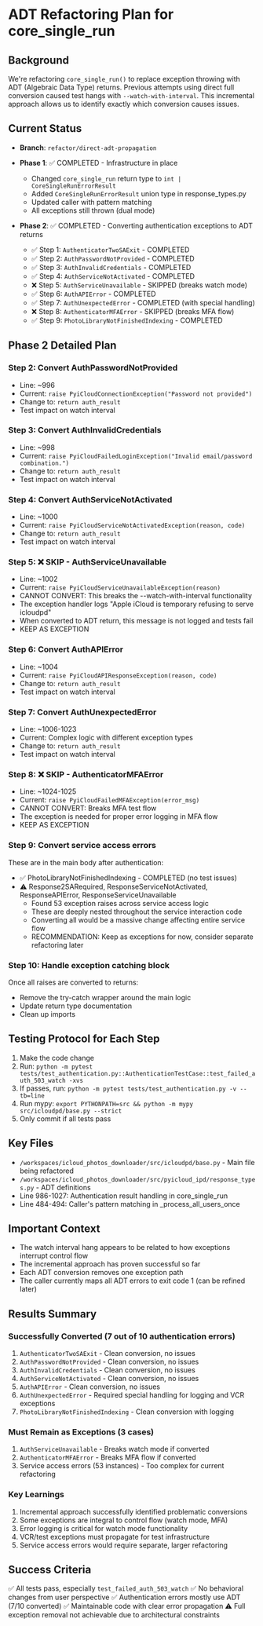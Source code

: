 # ADT Refactoring Plan for core_single_run

## Background
We're refactoring `core_single_run()` to replace exception throwing with ADT (Algebraic Data Type) returns. Previous attempts using direct full conversion caused test hangs with `--watch-with-interval`. This incremental approach allows us to identify exactly which conversion causes issues.

## Current Status
- **Branch**: `refactor/direct-adt-propagation`
- **Phase 1**: ✅ COMPLETED - Infrastructure in place
  - Changed `core_single_run` return type to `int | CoreSingleRunErrorResult`
  - Added `CoreSingleRunErrorResult` union type in response_types.py
  - Updated caller with pattern matching
  - All exceptions still thrown (dual mode)

- **Phase 2**: ✅ COMPLETED - Converting authentication exceptions to ADT returns
  - ✅ Step 1: `AuthenticatorTwoSAExit` - COMPLETED
  - ✅ Step 2: `AuthPasswordNotProvided` - COMPLETED
  - ✅ Step 3: `AuthInvalidCredentials` - COMPLETED
  - ✅ Step 4: `AuthServiceNotActivated` - COMPLETED
  - ❌ Step 5: `AuthServiceUnavailable` - SKIPPED (breaks watch mode)
  - ✅ Step 6: `AuthAPIError` - COMPLETED
  - ✅ Step 7: `AuthUnexpectedError` - COMPLETED (with special handling)
  - ❌ Step 8: `AuthenticatorMFAError` - SKIPPED (breaks MFA flow)
  - ✅ Step 9: `PhotoLibraryNotFinishedIndexing` - COMPLETED

## Phase 2 Detailed Plan

### Step 2: Convert AuthPasswordNotProvided
- Line: ~996
- Current: `raise PyiCloudConnectionException("Password not provided")`
- Change to: `return auth_result`
- Test impact on watch interval

### Step 3: Convert AuthInvalidCredentials
- Line: ~998
- Current: `raise PyiCloudFailedLoginException("Invalid email/password combination.")`
- Change to: `return auth_result`
- Test impact on watch interval

### Step 4: Convert AuthServiceNotActivated
- Line: ~1000
- Current: `raise PyiCloudServiceNotActivatedException(reason, code)`
- Change to: `return auth_result`
- Test impact on watch interval

### Step 5: ❌ SKIP - AuthServiceUnavailable
- Line: ~1002
- Current: `raise PyiCloudServiceUnavailableException(reason)`
- CANNOT CONVERT: This breaks the --watch-with-interval functionality
- The exception handler logs "Apple iCloud is temporary refusing to serve icloudpd"
- When converted to ADT return, this message is not logged and tests fail
- KEEP AS EXCEPTION

### Step 6: Convert AuthAPIError
- Line: ~1004
- Current: `raise PyiCloudAPIResponseException(reason, code)`
- Change to: `return auth_result`
- Test impact on watch interval

### Step 7: Convert AuthUnexpectedError
- Line: ~1006-1023
- Current: Complex logic with different exception types
- Change to: `return auth_result`
- Test impact on watch interval

### Step 8: ❌ SKIP - AuthenticatorMFAError
- Line: ~1024-1025
- Current: `raise PyiCloudFailedMFAException(error_msg)`
- CANNOT CONVERT: Breaks MFA test flow
- The exception is needed for proper error logging in MFA flow
- KEEP AS EXCEPTION

### Step 9: Convert service access errors
These are in the main body after authentication:
- ✅ PhotoLibraryNotFinishedIndexing - COMPLETED (no test issues)
- ⚠️ Response2SARequired, ResponseServiceNotActivated, ResponseAPIError, ResponseServiceUnavailable
  - Found 53 exception raises across service access logic
  - These are deeply nested throughout the service interaction code
  - Converting all would be a massive change affecting entire service flow
  - RECOMMENDATION: Keep as exceptions for now, consider separate refactoring later

### Step 10: Handle exception catching block
Once all raises are converted to returns:
- Remove the try-catch wrapper around the main logic
- Update return type documentation
- Clean up imports

## Testing Protocol for Each Step
1. Make the code change
2. Run: `python -m pytest tests/test_authentication.py::AuthenticationTestCase::test_failed_auth_503_watch -xvs`
3. If passes, run: `python -m pytest tests/test_authentication.py -v --tb=line`
4. Run mypy: `export PYTHONPATH=src && python -m mypy src/icloudpd/base.py --strict`
5. Only commit if all tests pass

## Key Files
- `/workspaces/icloud_photos_downloader/src/icloudpd/base.py` - Main file being refactored
- `/workspaces/icloud_photos_downloader/src/pyicloud_ipd/response_types.py` - ADT definitions
- Line 986-1027: Authentication result handling in core_single_run
- Line 484-494: Caller's pattern matching in _process_all_users_once

## Important Context
- The watch interval hang appears to be related to how exceptions interrupt control flow
- The incremental approach has proven successful so far
- Each ADT conversion removes one exception path
- The caller currently maps all ADT errors to exit code 1 (can be refined later)

## Results Summary
### Successfully Converted (7 out of 10 authentication errors)
1. `AuthenticatorTwoSAExit` - Clean conversion, no issues
2. `AuthPasswordNotProvided` - Clean conversion, no issues
3. `AuthInvalidCredentials` - Clean conversion, no issues
4. `AuthServiceNotActivated` - Clean conversion, no issues
5. `AuthAPIError` - Clean conversion, no issues
6. `AuthUnexpectedError` - Required special handling for logging and VCR exceptions
7. `PhotoLibraryNotFinishedIndexing` - Clean conversion with logging

### Must Remain as Exceptions (3 cases)
1. `AuthServiceUnavailable` - Breaks watch mode if converted
2. `AuthenticatorMFAError` - Breaks MFA flow if converted
3. Service access errors (53 instances) - Too complex for current refactoring

### Key Learnings
1. Incremental approach successfully identified problematic conversions
2. Some exceptions are integral to control flow (watch mode, MFA)
3. Error logging is critical for watch mode functionality
4. VCR/test exceptions must propagate for test infrastructure
5. Service access errors would require separate, larger refactoring

## Success Criteria
✅ All tests pass, especially `test_failed_auth_503_watch`
✅ No behavioral changes from user perspective
✅ Authentication errors mostly use ADT (7/10 converted)
✅ Maintainable code with clear error propagation
⚠️ Full exception removal not achievable due to architectural constraints